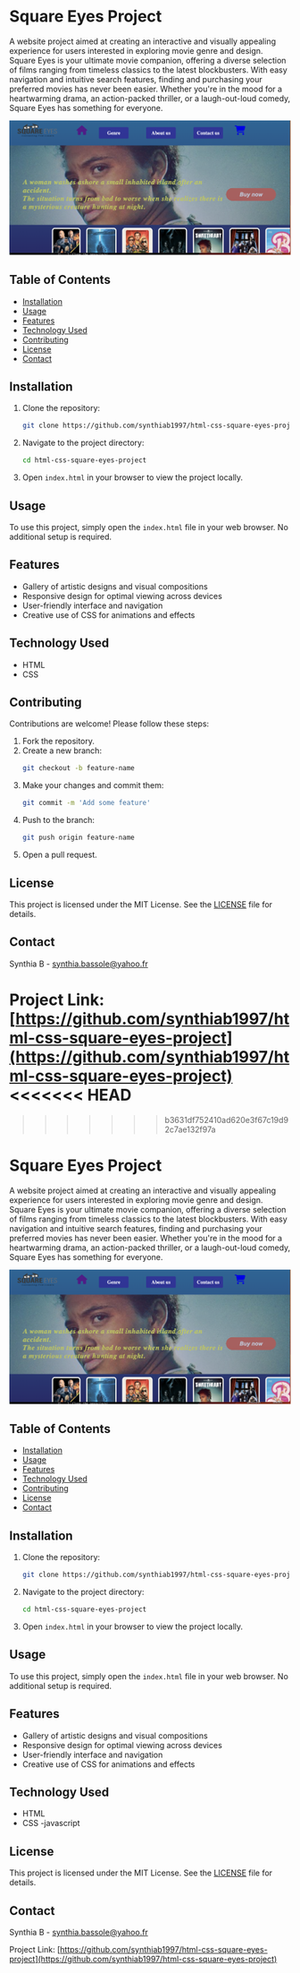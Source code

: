 
# Square Eyes Project

A website project aimed at creating an interactive and visually appealing experience for users interested in exploring movie genre and design. 
Square Eyes is your ultimate movie companion, offering a diverse selection of films ranging from timeless classics to the latest blockbusters. With easy navigation and intuitive search features, finding and purchasing your preferred movies has never been easier. Whether you're in the mood for a heartwarming drama, an action-packed thriller, or a laugh-out-loud comedy, Square Eyes has something for everyone.

![Square Eyes Project Screenshot](/assets/images/Screenshot%202024-06-06%20at%2022.18.23.png)



## Table of Contents

- [Installation](#installation)
- [Usage](#usage)
- [Features](#features)
- [Technology Used](#technology-used)
- [Contributing](#contributing)
- [License](#license)
- [Contact](#contact)

## Installation

1. Clone the repository:
    ```bash
    git clone https://github.com/synthiab1997/html-css-square-eyes-project.git
    ```
2. Navigate to the project directory:
    ```bash
    cd html-css-square-eyes-project
    ```
3. Open `index.html` in your browser to view the project locally.

## Usage

To use this project, simply open the `index.html` file in your web browser. No additional setup is required.

## Features

- Gallery of artistic designs and visual compositions
- Responsive design for optimal viewing across devices
- User-friendly interface and navigation
- Creative use of CSS for animations and effects

## Technology Used

- HTML
- CSS

## Contributing

Contributions are welcome! Please follow these steps:

1. Fork the repository.
2. Create a new branch:
    ```bash
    git checkout -b feature-name
    ```
3. Make your changes and commit them:
    ```bash
    git commit -m 'Add some feature'
    ```
4. Push to the branch:
    ```bash
    git push origin feature-name
    ```
5. Open a pull request.

## License

This project is licensed under the MIT License. See the [LICENSE](LICENSE) file for details.

## Contact

Synthia B - [synthia.bassole@yahoo.fr](mailto:synthia.bassole@yahoo.fr)

Project Link: [https://github.com/synthiab1997/html-css-square-eyes-project](https://github.com/synthiab1997/html-css-square-eyes-project)
<<<<<<< HEAD
=======

>>>>>>> b3631df752410ad620e3f67c19d92c7ae132f97a
# Square Eyes Project

A website project aimed at creating an interactive and visually appealing experience for users interested in exploring movie genre and design. 
Square Eyes is your ultimate movie companion, offering a diverse selection of films ranging from timeless classics to the latest blockbusters. With easy navigation and intuitive search features, finding and purchasing your preferred movies has never been easier. Whether you're in the mood for a heartwarming drama, an action-packed thriller, or a laugh-out-loud comedy, Square Eyes has something for everyone.

![Square Eyes Project Screenshot](/assets/images/Screenshot%202024-06-06%20at%2022.18.23.png)

## Table of Contents

- [Installation](#installation)
- [Usage](#usage)
- [Features](#features)
- [Technology Used](#technology-used)
- [Contributing](#contributing)
- [License](#license)
- [Contact](#contact)

## Installation

1. Clone the repository:
    ```bash
    git clone https://github.com/synthiab1997/html-css-square-eyes-project.git
    ```
2. Navigate to the project directory:
    ```bash
    cd html-css-square-eyes-project
    ```
3. Open `index.html` in your browser to view the project locally.

## Usage

To use this project, simply open the `index.html` file in your web browser. No additional setup is required.

## Features

- Gallery of artistic designs and visual compositions
- Responsive design for optimal viewing across devices
- User-friendly interface and navigation
- Creative use of CSS for animations and effects

## Technology Used

- HTML
- CSS
-javascript

## License

This project is licensed under the MIT License. See the [LICENSE](LICENSE) file for details.

## Contact

Synthia B - [synthia.bassole@yahoo.fr](mailto:synthia.bassole@yahoo.fr)

Project Link: [https://github.com/synthiab1997/html-css-square-eyes-project](https://github.com/synthiab1997/html-css-square-eyes-project)


